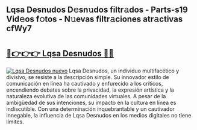 ## Lqsa Desnudos D𝚎sn𝚞dos filtr𝚊dos - Parts-s19 Vid𝚎os f𝚘tos - N𝚞evas filtr𝚊ciones atr𝚊ctivas cfWy7

# <h2><a href="http://mb5bq9q.tromn.icu/?c=Lqsa+Desnudos">🔗👉👉👉 Lqsa Desnudos 🔗🔗</a></h2>

[![Lqsa Desnudos nuevo](https://i.imgur.com/pEAQMta.gif)](http://mb5bq9q.tromn.icu/?c=Lqsa+Desnudos)
Lqsa Desnudos, un individuo multifacético y divisivo, se resiste a la descripción simple. Su innovador estilo de comunicación en línea ha cautivado y enfurecido a los críticos, encendiendo debates sobre la privacidad, la expresión artística y la naturaleza evolutiva de las comunidades virtuales. A pesar de la ambigüedad de sus intenciones, su impacto en la cultura en línea es indiscutible. Con una determinación inquebrantable y un cautivador innegable, la influencia de Lqsa Desnudos en los medios digitales no tiene límites.
